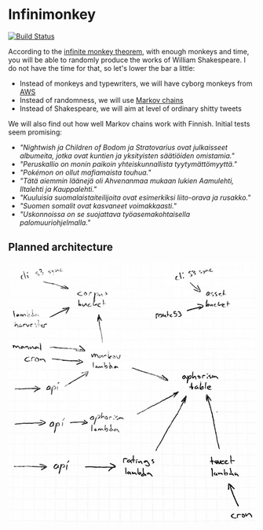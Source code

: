 # Infinimonkey

[![Build Status](https://travis-ci.org/Vilsepi/infinimonkey.svg?branch=master)](https://travis-ci.org/Vilsepi/infinimonkey)

According to the [infinite monkey theorem](https://en.wikipedia.org/wiki/Infinite_monkey_theorem), with enough monkeys and time, you will be able to randomly produce the works of William Shakespeare. I do not have the time for that, so let's lower the bar a little:

- Instead of monkeys and typewriters, we will have cyborg monkeys from [AWS](https://aws.amazon.com/)
- Instead of randomness, we will use [Markov chains](https://en.wikipedia.org/wiki/Markov_chain)
- Instead of Shakespeare, we will aim at level of ordinary shitty tweets

We will also find out how well Markov chains work with Finnish. Initial tests seem promising:

- *"Nightwish ja Children of Bodom ja Stratovarius ovat julkaisseet albumeita, jotka ovat kuntien ja yksityisten säätiöiden omistamia."*
- *"Peruskallio on monin paikoin yhteiskunnallista tyytymättömyyttä."*
- *"Pokémon on ollut mafiamaista touhua."*
- *"Tätä aiemmin läänejä oli Ahvenanmaa mukaan lukien Aamulehti, Iltalehti ja Kauppalehti."*
- *"Kuuluisia suomalaistaiteilijoita ovat esimerkiksi liito-orava ja rusakko."*
- *"Suomen somalit ovat kasvaneet voimakkaasti."*
- *"Uskonnoissa on se suojattava työasemakohtaisella palomuuriohjelmalla."*

## Planned architecture

![Monkey architecture](doc/infinimonkey_architecture.jpg)
